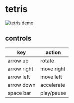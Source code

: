 # tetris

![tetris demo](https://github.com/elbouamrani/tetris/blob/master/public/tetris-demo.gif)

## controls

| key         | action     |
| ----------- | ---------- |
| arrow up    | rotate     |
| arrow right | move right |
| arrow left  | move left  |
| arrow down  | accelerate |
| space bar   | play/pause |
